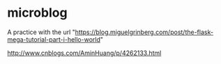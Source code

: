 # microblog
A practice with the url "https://blog.miguelgrinberg.com/post/the-flask-mega-tutorial-part-i-hello-world"

http://www.cnblogs.com/AminHuang/p/4262133.html
